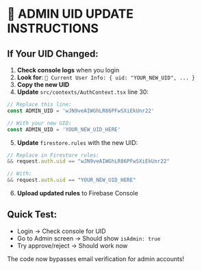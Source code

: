 # 🔧 ADMIN UID UPDATE INSTRUCTIONS

## If Your UID Changed:

1. **Check console logs** when you login
2. **Look for**: `🔑 Current User Info: { uid: "YOUR_NEW_UID", ... }`
3. **Copy the new UID**
4. **Update** `src/contexts/AuthContext.tsx` line 30:

```typescript
// Replace this line:
const ADMIN_UID = 'wJN9veAIWGhLR86PFwSXiEkUnr22'

// With your new UID:
const ADMIN_UID = 'YOUR_NEW_UID_HERE'
```

5. **Update** `firestore.rules` with the new UID:

```javascript
// Replace in Firestore rules:
&& request.auth.uid == "wJN9veAIWGhLR86PFwSXiEkUnr22"

// With:
&& request.auth.uid == "YOUR_NEW_UID_HERE"
```

6. **Upload updated rules** to Firebase Console

## Quick Test:
- Login → Check console for UID
- Go to Admin screen → Should show `isAdmin: true`
- Try approve/reject → Should work now

The code now bypasses email verification for admin accounts!
